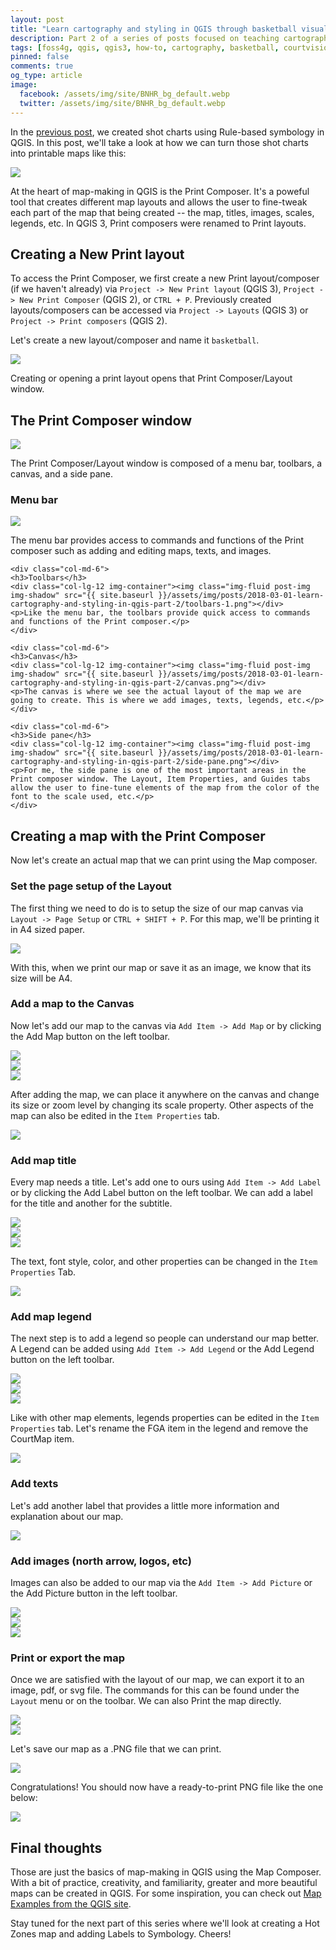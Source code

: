 ```yaml
---
layout: post
title: "Learn cartography and styling in QGIS through basketball visualization (Part 2): The Print Composer/Layout"
description: Part 2 of a series of posts focused on teaching cartography and styling in QGIS by creating visualizations for basketball. In this post, we'll dive into the heart of map-making in QGIS -- the QGIS Print Composer.
tags: [foss4g, qgis, qgis3, how-to, cartography, basketball, courtvisionph]
pinned: false
comments: true
og_type: article
image:
  facebook: /assets/img/site/BNHR_bg_default.webp
  twitter: /assets/img/site/BNHR_bg_default.webp
---
```


In the [previous post](https://benhur07b.github.io/2018/01/03/learn-cartography-and-styling-in-qgis-part-1.html), we created shot charts using Rule-based symbology in QGIS. In this post, we'll take a look at how we can turn those shot charts into printable maps like this:

<div class="col-md-12 img-container"><img class="img-fluid post-img img-shadow" src="{{ site.baseurl }}/assets/img/posts/2018-01-03-learn-cartography-and-styling-in-qgis-part-1/shotchart.png"></div>

At the heart of map-making in QGIS is the Print Composer. It's a poweful tool that creates different map layouts and allows the user to fine-tweak each part of the map that being created -- the map, titles, images, scales, legends, etc. In QGIS 3, Print composers were renamed to Print layouts.

## Creating a New Print layout
To access the Print Composer, we first create a new Print layout/composer (if we haven't already) via ```Project -> New Print layout``` (QGIS 3), ```Project -> New Print Composer``` (QGIS 2), or ```CTRL + P```. Previously created layouts/composers can be accessed via ```Project -> Layouts``` (QGIS 3) or ```Project -> Print composers``` (QGIS 2).

Let's create a new layout/composer and name it ```basketball```.

<div class="col-md-12 img-container"><img class="img-fluid post-img img-shadow" src="{{ site.baseurl }}/assets/img/posts/2018-03-01-learn-cartography-and-styling-in-qgis-part-2/new-print-composer.gif"></div>

Creating or opening a print layout opens that Print Composer/Layout window.

## The Print Composer window
<div class="col-md-12 img-container"><img class="img-fluid post-img img-shadow" src="{{ site.baseurl }}/assets/img/posts/2018-03-01-learn-cartography-and-styling-in-qgis-part-2/print-composer-window.png"></div>

The Print Composer/Layout window is composed of a menu bar, toolbars, a canvas, and a side pane.

<div class="row">
    <div class="col-md-6">
    <h3>Menu bar</h3>
    <div class="col-md-12 img-container"><img class="img-fluid post-img img-shadow" src="{{ site.baseurl }}/assets/img/posts/2018-03-01-learn-cartography-and-styling-in-qgis-part-2/menu-bar.png"></div>
    <p>The menu bar provides access to commands and functions of the Print composer such as adding and editing maps, texts, and images.</p>
    </div>

    <div class="col-md-6">
    <h3>Toolbars</h3>
    <div class="col-lg-12 img-container"><img class="img-fluid post-img img-shadow" src="{{ site.baseurl }}/assets/img/posts/2018-03-01-learn-cartography-and-styling-in-qgis-part-2/toolbars-1.png"></div>
    <p>Like the menu bar, the toolbars provide quick access to commands and functions of the Print composer.</p>
    </div>

    <div class="col-md-6">
    <h3>Canvas</h3>
    <div class="col-lg-12 img-container"><img class="img-fluid post-img img-shadow" src="{{ site.baseurl }}/assets/img/posts/2018-03-01-learn-cartography-and-styling-in-qgis-part-2/canvas.png"></div>
    <p>The canvas is where we see the actual layout of the map we are going to create. This is where we add images, texts, legends, etc.</p>
    </div>

    <div class="col-md-6">
    <h3>Side pane</h3>
    <div class="col-lg-12 img-container"><img class="img-fluid post-img img-shadow" src="{{ site.baseurl }}/assets/img/posts/2018-03-01-learn-cartography-and-styling-in-qgis-part-2/side-pane.png"></div>
    <p>For me, the side pane is one of the most important areas in the Print composer window. The Layout, Item Properties, and Guides tabs allow the user to fine-tune elements of the map from the color of the font to the scale used, etc.</p>
    </div>
</div>

## Creating a map with the Print Composer
Now let's create an actual map that we can print using the Map composer.

### Set the page setup of the Layout
The first thing we need to do is to setup the size of our map canvas via ```Layout -> Page Setup``` or ```CTRL + SHIFT + P```. For this map, we'll be printing it in A4 sized paper.

<div class="col-md-12 img-container"><img class="img-fluid post-img img-shadow" src="{{ site.baseurl }}/assets/img/posts/2018-03-01-learn-cartography-and-styling-in-qgis-part-2/page-setup.gif"></div>

With this, when we print our map or save it as an image, we know that its size will be A4.

### Add a map to the Canvas
Now let's add our map to the canvas via  ```Add Item -> Add Map``` or by clicking the Add Map button on the left toolbar.

<div class="row">
<div class="col-md-6 img-container"><img class="img-fluid post-img img-shadow" src="{{ site.baseurl }}/assets/img/posts/2018-03-01-learn-cartography-and-styling-in-qgis-part-2/add-map-1.png"></div>

<div class="col-md-6 img-container"><img class="img-fluid post-img img-shadow" src="{{ site.baseurl }}/assets/img/posts/2018-03-01-learn-cartography-and-styling-in-qgis-part-2/add-map-2.png"></div>

<div class="col-lg-12 img-container"><img class="img-fluid post-img img-shadow" src="{{ site.baseurl }}/assets/img/posts/2018-03-01-learn-cartography-and-styling-in-qgis-part-2/add-map.gif"></div>
</div>

After adding the map, we can place it anywhere on the canvas and change its size or zoom level by changing its scale property. Other aspects of the map can also be edited in the ```Item Properties``` tab.

<div class="col-md-12 img-container"><img class="img-fluid post-img img-shadow" src="{{ site.baseurl }}/assets/img/posts/2018-03-01-learn-cartography-and-styling-in-qgis-part-2/edit-map.gif"></div>

### Add map title
Every map needs a title. Let's add one to ours using ```Add Item -> Add Label``` or by clicking the Add Label button on the left toolbar. We can add a label for the title and another for the subtitle.

<div class="row">
<div class="col-md-6 img-container"><img class="img-fluid post-img img-shadow" src="{{ site.baseurl }}/assets/img/posts/2018-03-01-learn-cartography-and-styling-in-qgis-part-2/add-label-1.png"></div>

<div class="col-md-6 img-container"><img class="img-fluid post-img img-shadow" src="{{ site.baseurl }}/assets/img/posts/2018-03-01-learn-cartography-and-styling-in-qgis-part-2/add-label-2.png"></div>

<div class="col-lg-12 img-container"><img class="img-fluid post-img img-shadow" src="{{ site.baseurl }}/assets/img/posts/2018-03-01-learn-cartography-and-styling-in-qgis-part-2/add-titles.gif"></div>
</div>

The text, font style, color, and other properties can be changed in the ```Item Properties``` Tab.

<div class="col-md-12 img-container"><img class="img-fluid post-img img-shadow" src="{{ site.baseurl }}/assets/img/posts/2018-03-01-learn-cartography-and-styling-in-qgis-part-2/edit-titles.gif"></div>

### Add map legend
The next step is to add a legend so people can understand our map better. A Legend can be added using ```Add Item -> Add Legend``` or the Add Legend button on the left toolbar.

<div class="row">
<div class="col-md-6 img-container"><img class="img-fluid post-img img-shadow" src="{{ site.baseurl }}/assets/img/posts/2018-03-01-learn-cartography-and-styling-in-qgis-part-2/add-legend-1.png"></div>

<div class="col-md-6 img-container"><img class="img-fluid post-img img-shadow" src="{{ site.baseurl }}/assets/img/posts/2018-03-01-learn-cartography-and-styling-in-qgis-part-2/add-legend-2.png"></div>

<div class="col-lg-12 img-container"><img class="img-fluid post-img img-shadow" src="{{ site.baseurl }}/assets/img/posts/2018-03-01-learn-cartography-and-styling-in-qgis-part-2/add-legend.gif"></div>
</div>

Like with other map elements, legends properties can be edited in the ```Item Properties``` tab. Let's rename the FGA item in the legend and remove the CourtMap item.

<div class="col-md-12 img-container"><img class="img-fluid post-img img-shadow" src="{{ site.baseurl }}/assets/img/posts/2018-03-01-learn-cartography-and-styling-in-qgis-part-2/edit-legend.gif"></div>

### Add texts
Let's add another label that provides a little more information and explanation about our map.

<div class="col-md-12 img-container"><img class="img-fluid post-img img-shadow" src="{{ site.baseurl }}/assets/img/posts/2018-03-01-learn-cartography-and-styling-in-qgis-part-2/add-text.gif"></div>

### Add images (north arrow, logos, etc)
Images can also be added to our map via the ```Add Item -> Add Picture``` or the Add Picture button in the left toolbar.

<div class="row">
<div class="col-md-6 img-container"><img class="img-fluid post-img img-shadow" src="{{ site.baseurl }}/assets/img/posts/2018-03-01-learn-cartography-and-styling-in-qgis-part-2/add-picture-1.png"></div>

<div class="col-md-6 img-container"><img class="img-fluid post-img img-shadow" src="{{ site.baseurl }}/assets/img/posts/2018-03-01-learn-cartography-and-styling-in-qgis-part-2/add-picture-2.png"></div>

<div class="col-lg-12 img-container"><img class="img-fluid post-img img-shadow" src="{{ site.baseurl }}/assets/img/posts/2018-03-01-learn-cartography-and-styling-in-qgis-part-2/add-picture.gif"></div>
</div>

### Print or export the map
Once we are satisfied with the layout of our map, we can export it to an image, pdf, or svg file. The commands for this can be found under the ```Layout``` menu or on the toolbar. We can also Print the map directly.

<div class="row">
<div class="col-md-6">
<div class="img-container">
<img class="img-fluid post-img img-shadow" src="{{ site.baseurl }}/assets/img/posts/2018-03-01-learn-cartography-and-styling-in-qgis-part-2/export-map-1.png">
</div>
</div>

<div class="col-md-6">
<div class="img-container">
<img class="img-fluid post-img img-shadow" src="{{ site.baseurl }}/assets/img/posts/2018-03-01-learn-cartography-and-styling-in-qgis-part-2/export-map-2.png">
</div>
</div>

<p>Let's save our map as a .PNG file that we can print.</p>

<div class="col-md-12 img-container"><img class="img-fluid post-img img-shadow" src="{{ site.baseurl }}/assets/img/posts/2018-03-01-learn-cartography-and-styling-in-qgis-part-2/export-map.gif"></div>
</div>

Congratulations! You should now have a ready-to-print PNG file like the one below:
<div class="col-md-12 img-container"><img class="img-fluid post-img img-shadow" src="{{ site.baseurl }}/assets/img/posts/2018-03-01-learn-cartography-and-styling-in-qgis-part-2/shot-chart-up.png"></div>

## Final thoughts
Those are just the basics of map-making in QGIS using the Map Composer. With a bit of practice, creativity, and familiarity, greater and more beautiful maps can be created in QGIS. For some inspiration, you can check out [Map Examples from the QGIS site](https://www.qgis.org/en/site/about/screenshots.html).

Stay tuned for the next part of this series where we'll look at creating a Hot Zones map and adding Labels to Symbology. Cheers!
